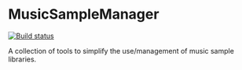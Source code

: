 # MusicSampleManager

[![Build status](https://musicsamplemanager.visualstudio.com/MyFirstProject/_apis/build/status/CI%20Build?branch=master)](https://musicsamplemanager.visualstudio.com/MyFirstProject/_build/latest?definitionId=1&branch=master)

A collection of tools to simplify the use/management of music sample libraries.
